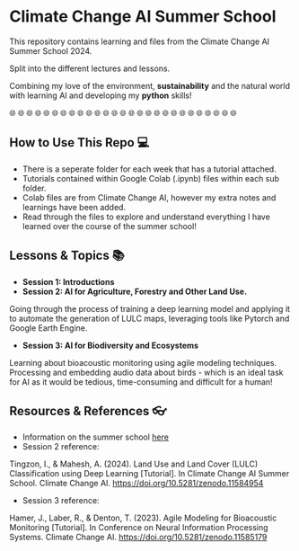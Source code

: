# Climate Change AI Summer School
This repository contains learning and files from the Climate Change AI Summer School 2024.

Split into the different lectures and lessons.

Combining my love of the environment, __sustainability__ and the natural world with learning AI and developing my __python__ skills!

🌐 🌐 🌐 🌐 🌐 🌐 🌐 🌐 🌐 🌐 🌐 🌐 🌐 🌐 🌐 🌐 🌐 🌐 🌐 🌐 🌐 🌐 🌐 🌐 🌐 🌐 🌐

## How to Use This Repo 💻

* There is a seperate folder for each week that has a tutorial attached.
* Tutorials contained within Google Colab (.ipynb) files within each sub folder.
* Colab files are from Climate Change AI, however my extra notes and learnings have been added.
* Read through the files to explore and understand everything I have learned over the course of the summer school!

## Lessons & Topics 📚

* __Session 1: Introductions__
* __Session 2: AI for Agriculture, Forestry and Other Land Use.__

Going through the process of training a deep learning model and applying it to automate the generation of LULC maps, leveraging tools like Pytorch and Google Earth Engine.

* __Session 3: AI for Biodiversity and Ecosystems__

Learning about bioacoustic monitoring using agile modeling techniques. Processing and embedding audio data about birds - which is an ideal task for AI as it would be tedious, time-consuming and difficult for a human!

## Resources & References 👓

* Information on the summer school [here](https://www.climatechange.ai/events/summer_school2024)
* Session 2 reference:
  
Tingzon, I., & Mahesh, A. (2024). Land Use and Land Cover (LULC) Classification using Deep Learning [Tutorial]. In Climate Change AI Summer School. Climate Change AI. https://doi.org/10.5281/zenodo.11584954

* Session 3 reference:

Hamer, J., Laber, R., & Denton, T. (2023). Agile Modeling for Bioacoustic Monitoring [Tutorial]. In Conference on Neural Information Processing Systems. Climate Change AI. https://doi.org/10.5281/zenodo.11585179


